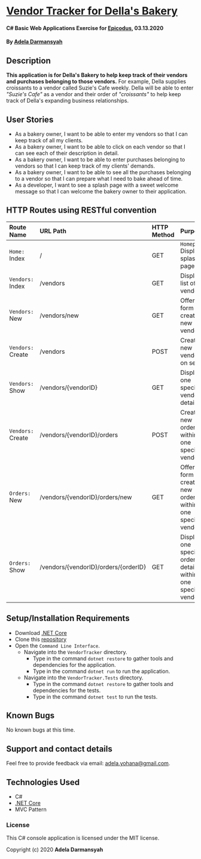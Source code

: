 # [Vendor Tracker for Della's Bakery](https://github.com/ayohana/VendorTracker.git/)

#### C# Basic Web Applications Exercise for [Epicodus](https://www.epicodus.com/), 03.13.2020

#### By [**Adela Darmansyah**](https://ayohana.github.io/portfolio/)

## Description

**This application is for Della's Bakery to help keep track of their vendors and purchases belonging to those vendors.** For example, Della supplies croissants to a vendor called Suzie's Cafe weekly. Della will be able to enter _"Suzie's Cafe"_ as a vendor and their order of _"croissants"_ to help keep track of Della's expanding business relationships.

## User Stories

* As a bakery owner, I want to be able to enter my vendors so that I can keep track of all my clients.
* As a bakery owner, I want to be able to click on each vendor so that I can see each of their description in detail.
* As a bakery owner, I want to be able to enter purchases belonging to vendors so that I can keep track of my clients' demands.
* As a bakery owner, I want to be able to see all the purchases belonging to a vendor so that I can prepare what I need to bake ahead of time.
* As a developer, I want to see a splash page with a sweet welcome message so that I can welcome the bakery owner to their application.

## HTTP Routes using RESTful convention

| Route Name | URL Path | HTTP Method | Purpose |
| :--------- | :------- | :---------- | :------ |
| `Home:` Index | / | GET | `Homepage:` Displays splash page |
| `Vendors:` Index | /vendors | GET | Displays list of all vendors |
| `Vendors:` New | /vendors/new | GET | Offers form to create a new vendor |
| `Vendors:` Create | /vendors | POST | Creates a new vendor on server |
| `Vendors:` Show | /vendors/{vendorID} | GET | Displays one specific vendor's details |
| `Vendors:` Create | /vendors/{vendorID}/orders | POST | Creates a new order within one specific vendor |
| `Orders:` New | /vendors/{vendorID}/orders/new | GET | Offers form to create a new order within one specific vendor |
| `Orders:` Show | /vendors/{vendorID}/orders/{orderID} | GET | Displays one specific order's details within one specific vendor |

## Setup/Installation Requirements

* Download [.NET Core](https://dotnet.microsoft.com/download/dotnet-core/)
* Clone this [repository](https://github.com/ayohana/VendorTracker.git)
* Open the `Command Line Interface`.
  * Navigate into the `VendorTracker` directory.
    * Type in the command `dotnet restore` to gather tools and dependencies for the application.
    * Type in the command `dotnet run` to run the application.
  * Navigate into the `VendorTracker.Tests` directory.
    * Type in the command `dotnet restore` to gather tools and dependencies for the tests.
    * Type in the command `dotnet test` to run the tests. 

## Known Bugs

No known bugs at this time.

## Support and contact details

Feel free to provide feedback via email: adela.yohana@gmail.com.

## Technologies Used

* C#
* [.NET Core](https://dotnet.microsoft.com/download/dotnet-core/)
* MVC Pattern

### License

This C# console application is licensed under the MIT license.

Copyright (c) 2020 **Adela Darmansyah**
